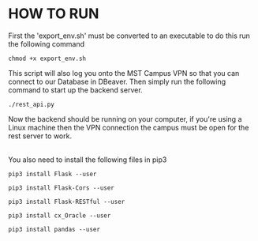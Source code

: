 # HOW TO RUN

First the 'export_env.sh' must be converted to an executable to do this run the following command

`chmod +x export_env.sh`

This script will also log you onto the MST Campus VPN so that you can connect to our Database in DBeaver. Then simply run the following command to start up the backend server.

`./rest_api.py`

Now the backend should be running on your computer, if you're using a Linux machine then the VPN connection the campus must be open for the rest server to work.

<br/>
You also need to install the following files in pip3

`pip3 install Flask --user`
<br/>

`pip3 install Flask-Cors --user`
<br/>

`pip3 install Flask-RESTful --user`
<br/>

`pip3 install cx_Oracle --user`
<br/>

`pip3 install pandas --user`
<br/>
